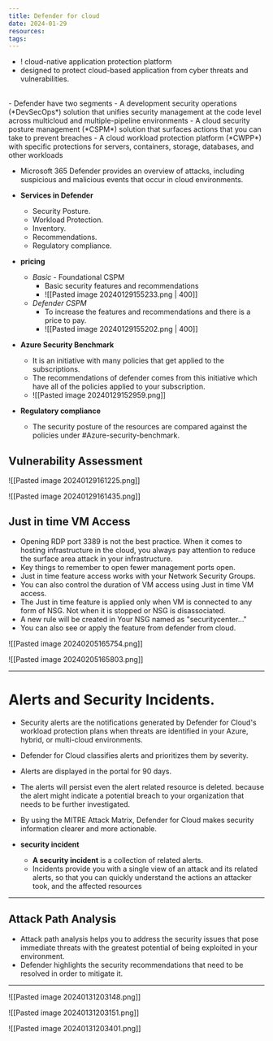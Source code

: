 ```yaml
---
title: Defender for cloud
date: 2024-01-29
resources: 
tags:
---
```


- ! cloud-native application protection platform
- designed to protect cloud-based application from cyber threats and vulnerabilities.
<br>
- Defender have two segments
	- A development security operations (*DevSecOps*) solution that unifies security management at the code level across multicloud and multiple-pipeline environments
	- A cloud security posture management (*CSPM*) solution that surfaces actions that you can take to prevent breaches
	- A cloud workload protection platform (*CWPP*) with specific protections for servers, containers, storage, databases, and other workloads

- Microsoft 365 Defender provides an overview of attacks, including suspicious and malicious events that occur in cloud environments.

- **Services in Defender**
	- Security Posture.
	- Workload Protection.
	- Inventory.
	- Recommendations.
	- Regulatory compliance.

- **pricing**
	- *Basic* - Foundational CSPM
		- Basic security features and recommendations
		- ![[Pasted image 20240129155233.png | 400]]
	- *Defender CSPM*
		- To increase the features and recommendations and there is a price to pay.
		- ![[Pasted image 20240129155202.png | 400]]

- **Azure Security Benchmark**
	- It is an initiative with many policies that get applied to the subscriptions.
	- The recommendations of defender comes from this initiative which have all of the policies applied to your subscription.
	- ![[Pasted image 20240129152959.png]]

- **Regulatory compliance**
	- The security posture of the resources are compared against the policies under #Azure-security-benchmark.

## Vulnerability Assessment

![[Pasted image 20240129161225.png]]

![[Pasted image 20240129161435.png]]

## Just in time VM Access

- Opening RDP port 3389 is not the best practice. When it comes to hosting infrastructure in the cloud, you always pay attention to reduce the surface area attack in your infrastructure.
- Key things to remember to open fewer management ports open.
- Just in time feature access works with your Network Security Groups.
- You can also control the duration of VM access using Just in time VM access.
- The Just in time feature is applied only when VM is connected to any form of NSG. Not when it is stopped or NSG is disassociated.
- A new rule will be created in Your NSG named as "securitycenter..."
- You can also see or apply the feature from defender from cloud.

![[Pasted image 20240205165754.png]]

![[Pasted image 20240205165803.png]]

---
# Alerts and Security Incidents.

- Security alerts are the notifications generated by Defender for Cloud's workload protection plans when threats are identified in your Azure, hybrid, or multi-cloud environments.
- Defender for Cloud classifies alerts and prioritizes them by severity.
- Alerts are displayed in the portal for 90 days.
- The alerts will persist even the alert related resource is deleted. because the alert might indicate a potential breach to your organization that needs to be further investigated.
- By using the MITRE Attack Matrix, Defender for Cloud makes security information clearer and more actionable.

- **security incident**
	- **A security incident** is a collection of related alerts.
	- Incidents provide you with a single view of an attack and its related alerts, so that you can quickly understand the actions an attacker took, and the affected resources

---
## Attack Path Analysis

- Attack path analysis helps you to address the security issues that pose immediate threats with the greatest potential of being exploited in your environment.
- Defender highlights the security recommendations that need to be resolved in order to mitigate it.

---
![[Pasted image 20240131203148.png]]

![[Pasted image 20240131203151.png]]

![[Pasted image 20240131203401.png]]